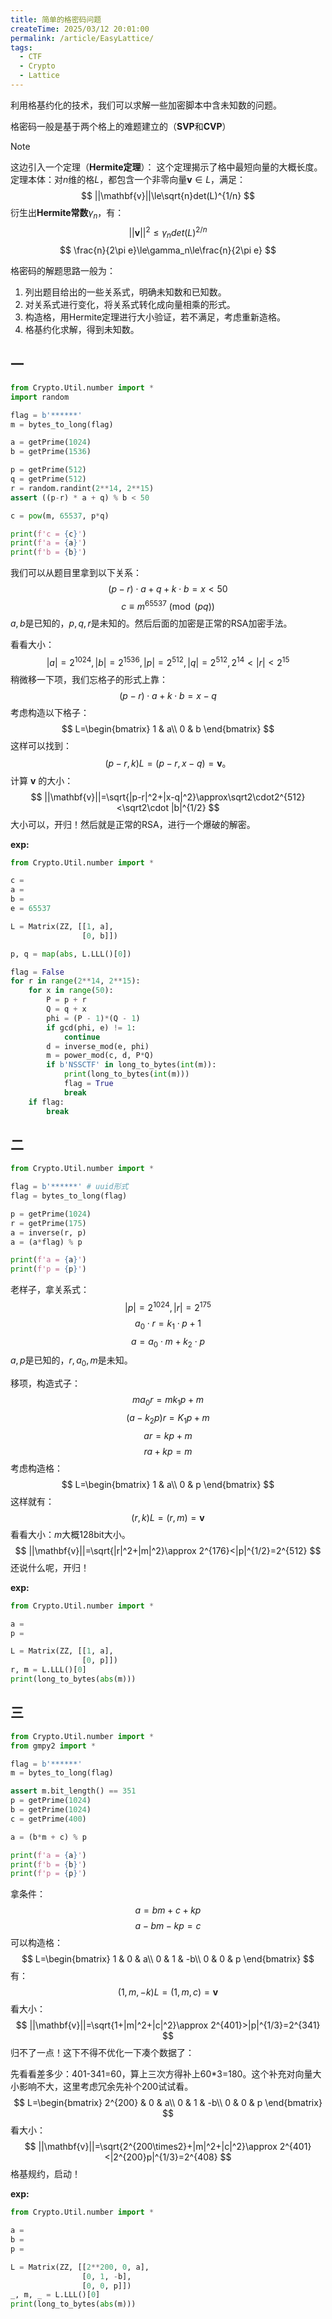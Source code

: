 ```yaml
---
title: 简单的格密码问题
createTime: 2025/03/12 20:01:00
permalink: /article/EasyLattice/
tags:
  - CTF
  - Crypto
  - Lattice
---
```


利用格基约化的技术，我们可以求解一些加密脚本中含未知数的问题。

格密码一般是基于两个格上的难题建立的（**SVP**和**CVP**）

> [!note]
> 这边引入一个定理（**Hermite定理**）： 
> 这个定理揭示了格中最短向量的大概长度。
> 定理本体：对$n$维的格$L$，都包含一个非零向量$\mathbf{v}\in L$，满足：
> $$
> ||\mathbf{v}||\le\sqrt{n}det(L)^{1/n}
> $$
> 衍生出**Hermite常数**$\gamma_n$，有：
> $$
> ||\mathbf{v}||^2\le\gamma_ndet(L)^{2/n}
> $$
> $$
> \frac{n}{2\pi e}\le\gamma_n\le\frac{n}{2\pi e}
> $$

格密码的解题思路一般为：

1. 列出题目给出的一些关系式，明确未知数和已知数。
2. 对关系式进行变化，将关系式转化成向量相乘的形式。
3. 构造格，用Hermite定理进行大小验证，若不满足，考虑重新造格。
4. 格基约化求解，得到未知数。

## 一

```python
from Crypto.Util.number import *
import random

flag = b'******'
m = bytes_to_long(flag)

a = getPrime(1024)
b = getPrime(1536)

p = getPrime(512)
q = getPrime(512)
r = random.randint(2**14, 2**15)
assert ((p-r) * a + q) % b < 50

c = pow(m, 65537, p*q)

print(f'c = {c}')
print(f'a = {a}')
print(f'b = {b}')
```

我们可以从题目里拿到以下关系：
$$
(p-r)\cdot a+q+k\cdot b = x < 50
$$
$$
c\equiv m^{65537}\pmod{(pq)}
$$
$a,b$是已知的，$p,q,r$是未知的。然后后面的加密是正常的RSA加密手法。

看看大小：
$$
|a|=2^{1024},|b|=2^{1536},|p|=2^{512},|q|=2^{512},2^{14}<|r|<2^{15}
$$
稍微移一下项，我们忘格子的形式上靠：
$$
(p-r)\cdot a+k\cdot b=x-q
$$
考虑构造以下格子：
$$
L=\begin{bmatrix}
1 & a\\
0 & b
\end{bmatrix}
$$
这样可以找到：
$$
(p-r,k)L=(p-r,x-q)=\mathbf{v}。
$$
计算 $\mathbf{v}$ 的大小：
$$
||\mathbf{v}||=\sqrt{|p-r|^2+|x-q|^2}\approx\sqrt2\cdot2^{512}<\sqrt2\cdot |b|^{1/2}
$$
大小可以，开归！然后就是正常的RSA，进行一个爆破的解密。

**exp:**

```python
from Crypto.Util.number import *

c = 
a = 
b = 
e = 65537

L = Matrix(ZZ, [[1, a],
                [0, b]])

p, q = map(abs, L.LLL()[0])

flag = False
for r in range(2**14, 2**15):
    for x in range(50):
        P = p + r
        Q = q + x
        phi = (P - 1)*(Q - 1)
        if gcd(phi, e) != 1:
            continue
        d = inverse_mod(e, phi)
        m = power_mod(c, d, P*Q)
        if b'NSSCTF' in long_to_bytes(int(m)):
            print(long_to_bytes(int(m)))
            flag = True
            break
    if flag:
        break
```

## 二

```python
from Crypto.Util.number import *

flag = b'******' # uuid形式
flag = bytes_to_long(flag)

p = getPrime(1024)
r = getPrime(175)
a = inverse(r, p)
a = (a*flag) % p

print(f'a = {a}')
print(f'p = {p}')
```

老样子，拿关系式：
$$
|p|=2^{1024},|r|=2^{175}
$$
$$
a_0\cdot r=k_1\cdot p + 1
$$
$$
a=a_0\cdot m+k_2\cdot p
$$
$a,p$是已知的，$r,a_0,m$是未知。

移项，构造式子：
$$
ma_0r=mk_1p+m
$$
$$
(a-k_2p)r=K_1p+m
$$
$$
ar=kp+m
$$
$$
ra+kp=m
$$
考虑构造格：
$$
L=\begin{bmatrix}
1 & a\\
0 & p
\end{bmatrix}
$$
这样就有：
$$
(r,k)L=(r,m)=\mathbf{v}
$$
看看大小：$m$大概$128$bit大小。
$$
||\mathbf{v}||=\sqrt{|r|^2+|m|^2}\approx 2^{176}<|p|^{1/2}=2^{512}
$$
还说什么呢，开归！

**exp:**

```python
from Crypto.Util.number import *

a = 
p = 

L = Matrix(ZZ, [[1, a],
                [0, p]])
r, m = L.LLL()[0]
print(long_to_bytes(abs(m)))
```

## 三

```python
from Crypto.Util.number import *
from gmpy2 import *

flag = b'******'
m = bytes_to_long(flag)

assert m.bit_length() == 351
p = getPrime(1024)
b = getPrime(1024)
c = getPrime(400)

a = (b*m + c) % p

print(f'a = {a}')
print(f'b = {b}')
print(f'p = {p}')
```

拿条件：
$$
a=bm+c+kp
$$
$$
a-bm-kp=c
$$
可以构造格：
$$
L=\begin{bmatrix}
1 & 0 & a\\
0 & 1 & -b\\
0 & 0 & p
\end{bmatrix}
$$
有：
$$
(1,m,-k)L=(1,m,c)=\mathbf{v}
$$
看大小：
$$
||\mathbf{v}||=\sqrt{1+|m|^2+|c|^2}\approx 2^{401}>|p|^{1/3}=2^{341}
$$
归不了一点！这下不得不优化一下凑个数据了：

先看看差多少：401-341=60，算上三次方得补上60*3=180。这个补充对向量大小影响不大，这里考虑冗余先补个200试试看。
$$
L=\begin{bmatrix}
2^{200} & 0 & a\\
0 & 1 & -b\\
0 & 0 & p
\end{bmatrix}
$$
看大小：
$$
||\mathbf{v}||=\sqrt{2^{200\times2}+|m|^2+|c|^2}\approx 2^{401}<|2^{200}p|^{1/3}=2^{408}
$$
格基规约，启动！

**exp:**

```python
from Crypto.Util.number import *

a = 
b = 
p = 

L = Matrix(ZZ, [[2**200, 0, a],
                [0, 1, -b],
                [0, 0, p]])
_, m, _ = L.LLL()[0]
print(long_to_bytes(abs(m)))
```
